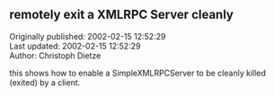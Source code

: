 ## remotely exit a XMLRPC Server cleanly  
Originally published: 2002-02-15 12:52:29  
Last updated: 2002-02-15 12:52:29  
Author: Christoph Dietze  
  
this shows how to enable a SimpleXMLRPCServer to be cleanly killed (exited) by a client.